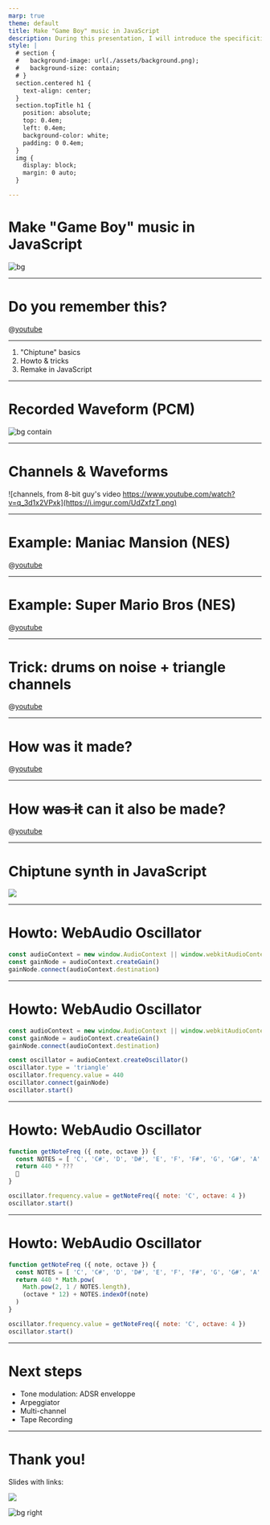```yaml
---
marp: true
theme: default
title: Make "Game Boy" music in JavaScript
description: During this presentation, I will introduce the specificities of 8-bit / chiptune music made famous by vintage game consoles like the Game boy and Nintendo Entertainment System, and how I programed a browser-based MIDI synthesizer that emulates that sound for live performances.
style: |
  # section {
  #   background-image: url(./assets/background.png);
  #   background-size: contain;
  # }
  section.centered h1 {
    text-align: center;
  }
  section.topTitle h1 {
    position: absolute;
    top: 0.4em;
    left: 0.4em;
    background-color: white;
    padding: 0 0.4em;
  }
  img {
    display: block;
    margin: 0 auto;
  }

---
```

<!-- _class: centered -->
# Make "Game Boy" music in JavaScript

![bg](assets/background.png)

<!-- title slide -- intro -->

<!-- slides for show&tell: https://docs.google.com/presentation/d/16dDLewssNXK05C56JqK6lySWxZ3wHvEqtOgcqQPt5w4/edit#slide=id.g5707f48d32_0_4 -->

---
<!-- _class: topTitle -->
# Do you remember this?

@[youtube](BQwohHgrk2s)

<!-- 
Recently, I felt nostalgic about games from the late 80's. And more specifically about the esthetics of the music from vintage consoles of the era, like the Nintendo Entertainment System and Game Boy.

I wondered what made that sound so unique and recognizable, even for people who have never played these consoles.

Today, I'm gonna share with you a few facts that I found fascinating, while going down the rabbit hole of vintage Nintendo music.
-->

---

1. "Chiptune" basics
2. Howto & tricks
3. Remake in JavaScript

---
<!-- _class: topTitle -->
# Recorded Waveform (PCM)

![bg contain](./assets/waveform.png)

<!-- PCM = Pulse-code modulation -->

---
<!-- _class: topTitle -->
# Channels & Waveforms

![channels, from 8-bit guy's video https://www.youtube.com/watch?v=q_3d1x2VPxk](https://i.imgur.com/UdZxfzT.png)

<!-- Some people may know that this kind of music is usually called "chip-tune". Why?

- NES: Ricoh 2A03 (custom MOS Technology 6502)
- Game Boy: Sharp LR35902 (hybrid between the Intel 8080 and the Zilog Z80)

Notes are played by synthesizing primitive waveforms (e.g. square, triangle)

Drums and percussions are simulated by moduling the output of a noise generator! -->

---
<!-- _class: topTitle -->
# Example: Maniac Mansion (NES)

<!-- Here’s a good example of percussive sounds made by the noise generator, a bass line played on the 2nd pulse channel, and a melody with various effects on the 1st pulse channel. -->

@[youtube](hWAtoCEuwnY)

<!-- ["Maniac Mansion (NES)" Full Soundtrack [Oscilloscope View] - YouTube](https://www.youtube.com/watch?v=hWAtoCEuwnY) -->

---
<!-- _class: topTitle -->
# Example: Super Mario Bros (NES)

<!-- Here’s a famous one on which you can hear a bass-line on the triangle channel. -->

@[youtube](OfrEoEQpPrI)

<!-- [[NES] Super Mario Bros.: Main Theme - Oscilloscope View - YouTube](https://www.youtube.com/watch?v=OfrEoEQpPrI) -->

---
<!-- _class: topTitle -->
# Trick: drums on noise + triangle channels

<!-- This track from “The Smurfs” (NES) features several cool tricks that make the sound fatter:
Drums on noise + triangle channels
Arpeggiator on one of the pulse channels, to simulate chords -->

@[youtube](Wy1l5BAkSoc)

<!-- [NES Smurfs: Mountains - oscilloscope view - YouTube](https://www.youtube.com/watch?v=Wy1l5BAkSoc) -->

<!-- Also:
[NES Audio: Triangle Kick Drum - YouTube](https://www.youtube.com/watch?v=Jd6nyynuzio)

=> TODO: Try to give a live example by muting the noise and pulse channels.
-->

---
<!-- _class: topTitle -->
# How was it made?

<!-- It was quite tedious. Musicians entered their song note per note and specified chip-supported effects by typing numbers in the last column. -->

@[youtube](GDP1kyoP8C4)

<!-- [Tetris (Game Boy) - Music Type B (Impulse Tracker Cover) - YouTube](https://www.youtube.com/watch?v=GDP1kyoP8C4) -->

---
<!-- _class: topTitle -->
# How ~~was it~~ can it also be made?

<!-- The NES band did something cool: give concerts in which they perform Nintendo music LIVE, on 4 keyboards. (one per channel)
It gave me an idea: wouldn’t it be cool to play chiptune music live with other instruments than keyboards? -->

@[youtube](HNs7BVn_bOk)

<!-- [マリオ3 SUPER MARIO BROS. 3 Medley / NES BAND 12th Live in Sapporo - YouTube](https://www.youtube.com/watch?v=HNs7BVn_bOk) -->

---
<!-- _class: topTitle -->
# Chiptune synth in JavaScript

<!-- This is what I started with: a MIDI synthesizer that can generate pulse, triangle and noise sounds. (https://github.com/adrienjoly/webmidi-launchkey-mini)
As a fan of the Web, I made it in JavaScript, using WebAudio and WebMIDI. Oscilloscope made by Jérôme Schneider -->

[![](./assets/demo.png)](https://github.com/adrienjoly/webmidi-launchkey-mini)

<!-- DEMO TIME: PLAY TETRIS -->

---
<!-- _class: topTitle -->
# Howto: WebAudio Oscillator

```js
const audioContext = new window.AudioContext || window.webkitAudioContext
const gainNode = audioContext.createGain()
gainNode.connect(audioContext.destination)
```

---
<!-- _class: topTitle -->
# Howto: WebAudio Oscillator

```js
const audioContext = new window.AudioContext || window.webkitAudioContext
const gainNode = audioContext.createGain()
gainNode.connect(audioContext.destination)
```
```js
const oscillator = audioContext.createOscillator()
oscillator.type = 'triangle'
oscillator.frequency.value = 440
oscillator.connect(gainNode)
oscillator.start()
```

---
<!-- _class: topTitle -->
# Howto: WebAudio Oscillator

```js
function getNoteFreq ({ note, octave }) {
  const NOTES = [ 'C', 'C#', 'D', 'D#', 'E', 'F', 'F#', 'G', 'G#', 'A', 'A#', 'B' ]
  return 440 * ???
  🤔
}

oscillator.frequency.value = getNoteFreq({ note: 'C', octave: 4 })
oscillator.start()
```

---
<!-- _class: topTitle -->
# Howto: WebAudio Oscillator

```js
function getNoteFreq ({ note, octave }) {
  const NOTES = [ 'C', 'C#', 'D', 'D#', 'E', 'F', 'F#', 'G', 'G#', 'A', 'A#', 'B' ]
  return 440 * Math.pow(
    Math.pow(2, 1 / NOTES.length),
    (octave * 12) + NOTES.indexOf(note)
  )
}

oscillator.frequency.value = getNoteFreq({ note: 'C', octave: 4 })
oscillator.start()
```

---
<!-- _class: topTitle -->
# Next steps

- Tone modulation: ADSR enveloppe
- Arpeggiator
- Multi-channel
- Tape Recording

---
# Thank you!

Slides with links:

![](assets/qrcode.png)

![bg right](assets/final-slide.png)
